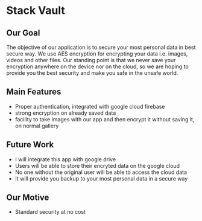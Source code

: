 
# Stack Vault

## Our Goal
The objective of our application is to secure your most personal data in best secure way. We use AES encryption for encrypting your data i.e. images, videos and other files. Our standing point is that we never save your encryption anywhere on the device nor on the cloud, so we are hoping to provide you the best security and make you safe in the unsafe world. 


## Main Features 
- Proper authentication, integrated with google cloud firebase
- strong encryption on already saved data
- facility to take images with our app and then encrypt it without saving it, on normal gallery


## Future Work
- I will integrate this app with google drive
- Users will be able to store their encryted data on the google cloud 
- No one without the original user will be able to access the cloud data
- It will provide you backup to your most personal data in a secure way


## Our Motive 
- Standard security at no cost
